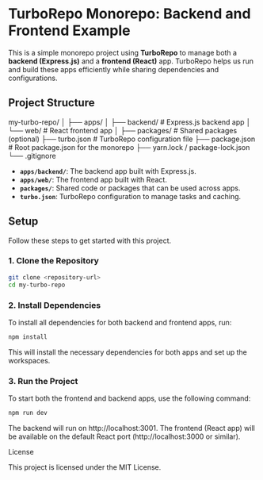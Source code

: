 # TurboRepo Monorepo: Backend and Frontend Example

This is a simple monorepo project using **TurboRepo** to manage both a **backend (Express.js)** and a **frontend (React)** app. TurboRepo helps us run and build these apps efficiently while sharing dependencies and configurations.

## Project Structure

my-turbo-repo/ │
├── apps/ │
├── backend/ # Express.js backend app 
│ └── web/ # React frontend app │ 
├── packages/ # Shared packages (optional) 
├── turbo.json # TurboRepo configuration file
├── package.json # Root package.json for the monorepo
├── yarn.lock / package-lock.json 
└── .gitignore


- **`apps/backend/`**: The backend app built with Express.js.
- **`apps/web/`**: The frontend app built with React.
- **`packages/`**: Shared code or packages that can be used across apps.
- **`turbo.json`**: TurboRepo configuration to manage tasks and caching.

## Setup

Follow these steps to get started with this project.

### 1. Clone the Repository

```bash
git clone <repository-url>
cd my-turbo-repo
```

 ### 2. Install Dependencies

To install all dependencies for both backend and frontend apps, run:

```bash
npm install
```
This will install the necessary dependencies for both apps and set up the workspaces.

### 3. Run the Project

To start both the frontend and backend apps, use the following command:
```bash
npm run dev
```

The backend will run on http://localhost:3001.
The frontend (React app) will be available on the default React port (http://localhost:3000 or similar).


License

This project is licensed under the MIT License.

